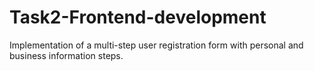# Task2-Frontend-development
Implementation of a multi-step user registration form with personal and business information steps.
